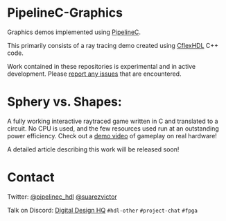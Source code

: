 # PipelineC-Graphics

Graphics demos implemented using [PipelineC](https://github.com/JulianKemmerer/PipelineC).

This primarily consists of a ray tracing demo created using [CflexHDL](https://github.com/suarezvictor/CflexHDL) C++ code.

Work contained in these repositories is experimental and in active development. Please [report any issues](https://github.com/JulianKemmerer/PipelineC-Graphics/issues) that are encountered.

# Sphery vs. Shapes:

A fully working interactive raytraced game written in C and translated to a circuit. No CPU is used, and the few resources used run at an outstanding power efficiency. Check out a [demo video](https://www.youtube.com/watch?v=F8jlJapQbFY) of gameplay on real hardware!

A detailed article describing this work will be released soon!

# Contact

Twitter: 
[@pipelinec_hdl](https://twitter.com/pipelinec_hdl) 
[@suarezvictor](https://twitter.com/suarezvictor)

Talk on Discord: [Digital Design HQ](https://discord.gg/pY2wJvnCMY)
`#hdl-other`
`#project-chat`
`#fpga`


